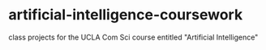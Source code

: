 # artificial-intelligence-coursework
class projects for the UCLA Com Sci course entitled "Artificial Intelligence"
